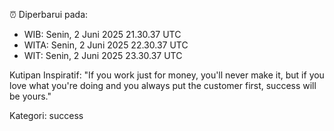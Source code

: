 ⏰ Diperbarui pada:
- WIB: Senin, 2 Juni 2025 21.30.37 UTC
- WITA: Senin, 2 Juni 2025 22.30.37 UTC
- WIT: Senin, 2 Juni 2025 23.30.37 UTC

Kutipan Inspiratif:
"If you work just for money, you'll never make it, but if you love what you're doing and you always put the customer first, success will be yours."


Kategori: success

